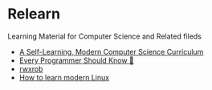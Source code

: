 # Relearn
Learning Material for Computer Science and Related fileds

* [A Self-Learning, Modern Computer Science Curriculum](https://github.com/esmaeelE/CSrelearn)
* [Every Programmer Should Know 🤔](https://github.com/esmaeelE/every-programmer-should-know)
* [rwxrob](https://yt.artemislena.eu/channel/UCs2Kaw3Soa63cJq3H0VA7og/playlists?continuation=4qmFsgJ4EhhVQ3MyS2F3M1NvYTYzY0pxM0gwVkE3b2caKkVnbHdiR0Y1YkdsemRITVlCQ0FCTUFFNEFlb0RCME5uVGtSUmFsRSUzRJoCL2Jyb3dzZS1mZWVkVUNzMkthdzNTb2E2M2NKcTNIMFZBN29ncGxheWxpc3RzMTA0)
* [How to learn modern Linux](https://github.com/esmaeelE/How_to_learn_modern_Linux)
